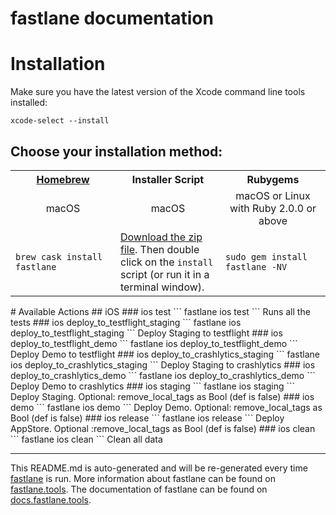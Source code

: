 fastlane documentation
================
# Installation

Make sure you have the latest version of the Xcode command line tools installed:

```
xcode-select --install
```

## Choose your installation method:

<table width="100%" >
<tr>
<th width="33%"><a href="http://brew.sh">Homebrew</a></td>
<th width="33%">Installer Script</td>
<th width="33%">Rubygems</td>
</tr>
<tr>
<td width="33%" align="center">macOS</td>
<td width="33%" align="center">macOS</td>
<td width="33%" align="center">macOS or Linux with Ruby 2.0.0 or above</td>
</tr>
<tr>
<td width="33%"><code>brew cask install fastlane</code></td>
<td width="33%"><a href="https://download.fastlane.tools/fastlane.zip">Download the zip file</a>. Then double click on the <code>install</code> script (or run it in a terminal window).</td>
<td width="33%"><code>sudo gem install fastlane -NV</code></td>
</tr>
</table>
# Available Actions
## iOS
### ios test
```
fastlane ios test
```
Runs all the tests
### ios deploy_to_testflight_staging
```
fastlane ios deploy_to_testflight_staging
```
Deploy Staging to testflight
### ios deploy_to_testflight_demo
```
fastlane ios deploy_to_testflight_demo
```
Deploy Demo to testflight
### ios deploy_to_crashlytics_staging
```
fastlane ios deploy_to_crashlytics_staging
```
Deploy Staging to crashlytics
### ios deploy_to_crashlytics_demo
```
fastlane ios deploy_to_crashlytics_demo
```
Deploy Demo to crashlytics
### ios staging
```
fastlane ios staging
```
Deploy Staging. Optional: remove_local_tags as Bool (def is false)
### ios demo
```
fastlane ios demo
```
Deploy Demo. Optional: remove_local_tags as Bool (def is false)
### ios release
```
fastlane ios release
```
Deploy AppStore. Optional :remove_local_tags as Bool (def is false)
### ios clean
```
fastlane ios clean
```
Clean all data

----

This README.md is auto-generated and will be re-generated every time [fastlane](https://fastlane.tools) is run.
More information about fastlane can be found on [fastlane.tools](https://fastlane.tools).
The documentation of fastlane can be found on [docs.fastlane.tools](https://docs.fastlane.tools).
